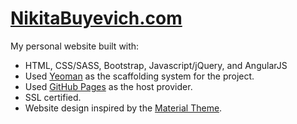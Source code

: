 # [NikitaBuyevich.com](https://NikitaBuyevich.com)

My personal website built with: 

* HTML, CSS/SASS, Bootstrap, Javascript/jQuery, and AngularJS
* Used [Yeoman](http://yeoman.io/) as the scaffolding system for the project.
* Used [GitHub Pages](https://pages.github.com/) as the host provider.
* SSL certified.
* Website design inspired by the [Material Theme](https://github.com/equinusocio/material-theme).
